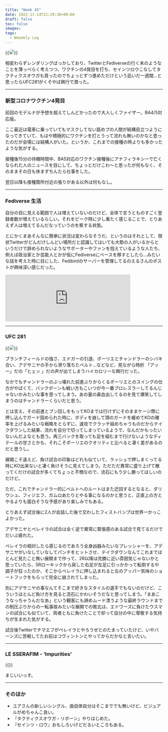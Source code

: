 ```yaml
---
title: "Week 45"
date: 2022-11-14T22:29:30+09:00
draft: false
toc: false
images:
tags:
  - Weeekly Log
---
```


{{<image src="/images/images/221107_2.webp" position="center" style="border-radius: 6px;" >}}

相変わらずレンダリングばっかしており、TwitterとFediverseの行く末のようなことを薄っぺらく考えつつ、ワクチンの4発目を打ち、セインツロウこなしてタクティクスオウガも買ったのでちょっとずつ進めただけという凪いだ一週間…と思ったらUFC281がくそやば興行で潤った。

<!--more-->

---

### 新型コロナワクチン4発目

前回のモデルナが予想を超えてしんどかったので大人しくファイザー。BA4/5対応版。

ここ最近は電車に乗っていてもマスクしてない舐めプの人間が結構目立つようになってきていて、もはや積極的にワクチンを打とうって流れも無いのかなと思ったのだが会場には結構人がいた。というか、これまでの接種の時よりも多かったような気がする。

接種後15分の待機時間中、BA5対応のワクチン接種後にアナフィラキシーで亡くなられた人のニュースを目にして、ちょっとだけこわ～と思ったが何もなく、そのままその日も休まずちんたら仕事をした。

翌日以降も接種箇所付近の張りがある以外は何もなし。

---

### Fediverse 生活

自分の目に見える範囲で人は増えていないのだけど、全体で言うとものすごく登録者数が増えているらしい。それをピーク時に少し重たく感じることで、とりあえず人は増えてるんだなっていうのを察する状態。

とにかくまあそんなに簡単に状況は変わらなそうだ、というのはそれとして、現状Twitterがどんだけしんどい場所だと認識してはいても大勢の人がいるからというだけで辞められないようなサポーターやファンを抱えているような人たち、例えば政治家とか芸能人とかが仮にFediverseにベースを移すとしたら…みたいな話を考えた時に目にした、Fedibirdのサーバーを管理してるのえるさんのポストが興味深い感じだった。

<iframe src="https://fedibird.com/@noellabo/108665693425755132/embed" class="mastodon-embed" style="max-width: 100%; border: 0" width="400" allowfullscreen="allowfullscreen"></iframe><script src="https://fedibird.com/embed.js" async="async"></script>

---

### UFC 281

{{<image src="/images/2022/11/20221113_ufc281.webp" position="center" style="border-radius: 6px;">}}

ブランチフィールドの強さ、エドガーの引退、ポーリエとチャンドラーのシバキ合い、アデサニヤの手から滑り落ちたベルト…などなど、見ながら時折 「アッー」だの「ヒェッ 」だの声が出てしまうハイカロリーな興行だった。

なかでもチャンドラーのぶっ壊れた前進ぶりからくるポーリエとのスイングの仕方がやばくて、バックボーンも戦い方もこいつが今一番プロレスラーしてるんじゃないかみたいな事を思ってしまう。あの量の鼻血出してるのを見て爆笑してしまうのはチャンドラーくらいだと思う。

とは言え、その前進とブン回しをもってKOまでは行けずにそのままケージ際に押し込んでガード固められた時に、ボディを崩して頭のガードを緩めてKOの確率を上げるみたいな戦略をとらずに、速攻でクラッチ組めちゃうものだからテイクダウンした結果、流れを自分で切ってしまっているようで、なんだかもったいないんだよなとも思う。再三バックを取っても足を組むまで行けないようなディテールの甘さとかも、それこそポーリエのクオリティと比べると凄く差があるのだと思うし。

展開こそ違えど、負け試合の印象はどれも似ていて、ラッシュで押しまくってる時にKO出来ないと凄く負けそうに見えてしまう。ただただ異常に盛り上げて散ってくだけの試合が多くてちょっと不憫なので、流石にもう少し勝ってほしいのだけど。

ただ、これでチャンドラー的にベルトへのルートはまた迂回するとなると、ダリウシュ、フィジエフ、ガムロあたりとやる事になるのかと思うと、正直上の方とやるよりも面白そうな予感があり楽しみでもある。

とりあえず試合後に2人が会話した後で交わしたフィストバンプは世界一かっこよかった。

アデサニヤとペレイラの試合は全く逆で異常に緊張感のある試合で見てるだけでだいぶ疲れた。

ペレイラの相対したら感じるのであろう全身凶器みたいなプレッシャーを、アデサニヤがいなしていなしてパンチをヒットさせ、テイクダウンなんてこれまでほとんど見たこと無い展開まで作って、2R以降は完勝に近い雰囲気じゃないかと思っていたら、5Rローキックから戻した右足が左足に引っかかって転倒するや調子が狂ったのか、そこからペレイラに押し込まれると左のアッパー気味のショートフックをもらって完全に崩されてしまった。

別にアデサニヤの事なんてそこまで好きなスタイルの選手でもないのだけど、こういうほとんど負け方を見ると流石にかわいそうだなと思ってしまう。「まあこうなっちゃうんだなあ」という観客にも諦めムード漂うような最終ラウンドまでの制圧ぶりからの一転事故みたいな展開での敗北は、エドワーズに負けたウスマンの試合にも似ていて、両者ともに負けたことで却って自分の中に尊敬する気持ちが生まれた気がする。

試合後Twitterでチマエフがペレイラとやろうぜとのたまっていたけど、いやバーンズに苦戦してたお前はコヴィントンとやってからだかなと言いたい。

---

### LE SSERAFIM - ‘Impurities’

{{<youtube Ccz123Jlflc>}}

まじいいっす。

---

### そのほか

- ユアさんの新しいシングル、曲自体自分はそこまででも無いけど、ビジュアルがめちゃんこ良い。
- 『タクティクスオウガ・リボーン」やりはじめた。
- 『セインツ・ロウ』おもしろいけどだるいところもある。